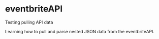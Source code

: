 # eventbriteAPI
Testing pulling API data


Learning how to pull and parse nested JSON data from the eventbriteAPI.
